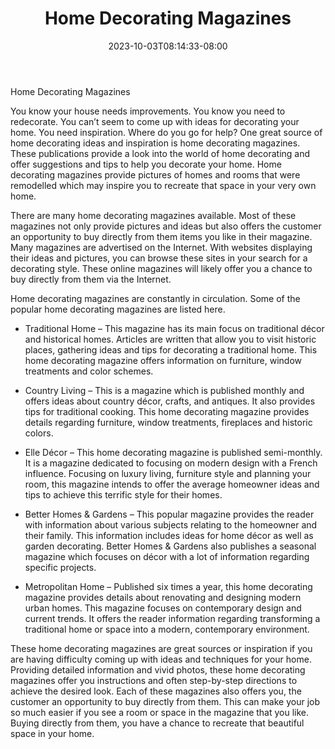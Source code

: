 ﻿---
title: "Home Decorating Magazines"
date: 2023-10-03T08:14:33-08:00
description: "home decorating Tips for Web Success"
featured_image: "/images/home decorating.jpg"
tags: ["home decorating"]
---

Home Decorating Magazines

You know your house needs improvements. You know you need to redecorate. You can’t seem to come up with ideas for decorating your home. You need inspiration. Where do you go for help? One great source of home decorating ideas and inspiration is home decorating magazines. These publications provide a look into the world of home decorating and offer suggestions and tips to help you decorate your home. Home decorating magazines provide pictures of homes and rooms that were remodelled which may inspire you to recreate that space in your very own home.

There are many home decorating magazines available. Most of these magazines not only provide pictures and ideas but also offers the customer an opportunity to buy directly from them items you like in their magazine. Many magazines are advertised on the Internet. With websites displaying their ideas and pictures, you can browse these sites in your search for a decorating style. These online magazines will likely offer you a chance to buy directly from them via the Internet.

Home decorating magazines are constantly in circulation. Some of the popular home decorating magazines are listed here.

* Traditional Home – This magazine has its main focus on traditional décor and historical homes. Articles are written that allow you to visit historic places, gathering ideas and tips for decorating a traditional home. This home decorating magazine offers information on furniture, window treatments and color schemes.

* Country Living – This is a magazine which is published monthly and offers ideas about country décor, crafts, and antiques. It also provides tips for traditional cooking. This home decorating magazine provides details regarding furniture, window treatments, fireplaces and historic colors.

* Elle Décor – This home decorating magazine is published semi-monthly. It is a magazine dedicated to focusing on modern design with a French influence. Focusing on luxury living, furniture style and planning your room, this magazine intends to offer the average homeowner ideas and tips to achieve this terrific style for their homes.

* Better Homes & Gardens – This popular magazine provides the reader with information about various subjects relating to the homeowner and their family. This information includes ideas for home décor as well as garden decorating. Better Homes & Gardens also publishes a seasonal magazine which focuses on décor with a lot of information regarding specific projects.

* Metropolitan Home – Published six times a year, this home decorating magazine provides details about renovating and designing modern urban homes. This magazine focuses on contemporary design and current trends. It offers the reader information regarding transforming a traditional home or space into a modern, contemporary environment. 

These home decorating magazines are great sources or inspiration if you are having difficulty coming up with ideas and techniques for your home. Providing detailed information and vivid photos, these home decorating magazines offer you instructions and often step-by-step directions to achieve the desired look. Each of these magazines also offers you, the customer an opportunity to buy directly from them. This can make your job so much easier if you see a room or space in the magazine that you like. Buying directly from them, you have a chance to recreate that beautiful space in your home.

 

